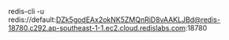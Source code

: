 redis-cli -u redis://default:DZk5godEAx2okNK5ZMQnRiD8vAAKLJBd@redis-18780.c292.ap-southeast-1-1.ec2.cloud.redislabs.com:18780